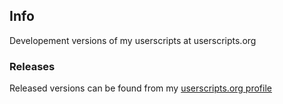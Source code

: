 ## Info
Developement versions of my userscripts at userscripts.org

### Releases
Released versions can be found from my [userscripts.org profile](http://userscripts.org/users/439657/scripts)
